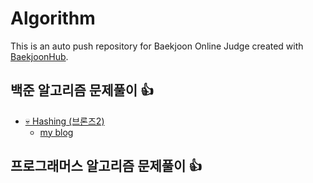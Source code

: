 # Algorithm
This is an auto push repository for Baekjoon Online Judge created with [BaekjoonHub](https://github.com/BaekjoonHub/BaekjoonHub).

## 백준 알고리즘 문제풀이 :+1:
- [💀 Hashing (브론즈2)](백준/Bronze/15829. Hashing)
  - [my blog](https://velog.io/@sun-8/99클럽-코테-스터디-7일차-TIL-Hashing)

## 프로그래머스 알고리즘 문제풀이 :+1:
